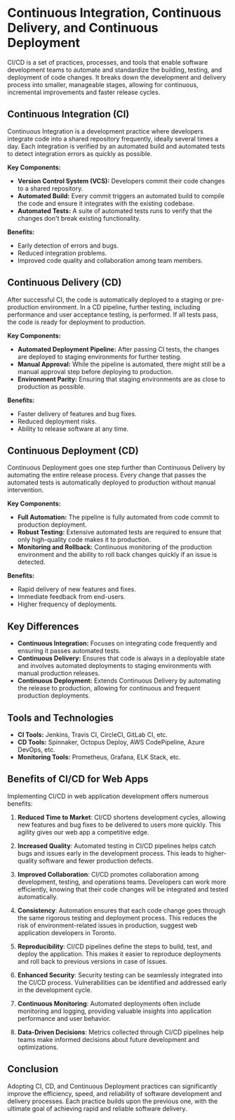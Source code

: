 # Continuous Integration, Continuous Delivery, and Continuous Deployment

CI/CD is a set of practices, processes, and tools that enable software development teams to automate and standardize the building, testing, and deployment of code changes. It breaks down the development and delivery process into smaller, manageable stages, allowing for continuous, incremental improvements and faster release cycles.

## Continuous Integration (CI)

Continuous Integration is a development practice where developers integrate code into a shared repository frequently, ideally several times a day. Each integration is verified by an automated build and automated tests to detect integration errors as quickly as possible.

**Key Components:**
- **Version Control System (VCS):** Developers commit their code changes to a shared repository.
- **Automated Build:** Every commit triggers an automated build to compile the code and ensure it integrates with the existing codebase.
- **Automated Tests:** A suite of automated tests runs to verify that the changes don't break existing functionality.

**Benefits:**
- Early detection of errors and bugs.
- Reduced integration problems.
- Improved code quality and collaboration among team members.

## Continuous Delivery (CD)

After successful CI, the code is automatically deployed to a staging or pre-production environment. In a CD pipeline, further testing, including performance and user acceptance testing, is performed. If all tests pass, the code is ready for deployment to production.

**Key Components:**
- **Automated Deployment Pipeline:** After passing CI tests, the changes are deployed to staging environments for further testing.
- **Manual Approval:** While the pipeline is automated, there might still be a manual approval step before deploying to production.
- **Environment Parity:** Ensuring that staging environments are as close to production as possible.

**Benefits:**
- Faster delivery of features and bug fixes.
- Reduced deployment risks.
- Ability to release software at any time.

## Continuous Deployment (CD)

Continuous Deployment goes one step further than Continuous Delivery by automating the entire release process. Every change that passes the automated tests is automatically deployed to production without manual intervention.

**Key Components:**
- **Full Automation:** The pipeline is fully automated from code commit to production deployment.
- **Robust Testing:** Extensive automated tests are required to ensure that only high-quality code makes it to production.
- **Monitoring and Rollback:** Continuous monitoring of the production environment and the ability to roll back changes quickly if an issue is detected.

**Benefits:**
- Rapid delivery of new features and fixes.
- Immediate feedback from end-users.
- Higher frequency of deployments.

## Key Differences

- **Continuous Integration:** Focuses on integrating code frequently and ensuring it passes automated tests.
- **Continuous Delivery:** Ensures that code is always in a deployable state and involves automated deployments to staging environments with manual production releases.
- **Continuous Deployment:** Extends Continuous Delivery by automating the release to production, allowing for continuous and frequent production deployments.

## Tools and Technologies

- **CI Tools:** Jenkins, Travis CI, CircleCI, GitLab CI, etc.
- **CD Tools:** Spinnaker, Octopus Deploy, AWS CodePipeline, Azure DevOps, etc.
- **Monitoring Tools:** Prometheus, Grafana, ELK Stack, etc.

## Benefits of CI/CD for Web Apps
Implementing CI/CD in web application development offers numerous benefits:

1. **Reduced Time to Market**: CI/CD shortens development cycles, allowing new features and bug fixes to be delivered to users more quickly. This agility gives our web app a competitive edge.
2. **Increased Quality**: Automated testing in CI/CD pipelines helps catch bugs and issues early in the development process. This leads to higher-quality software and fewer production defects.
3. **Improved Collaboration**: CI/CD promotes collaboration among development, testing, and operations teams. Developers can work more efficiently, knowing that their code changes will be integrated and tested automatically.
4. **Consistency**: Automation ensures that each code change goes through the same rigorous testing and deployment process. This reduces the risk of environment-related issues in production, suggest web application developers in Toronto.
5. **Reproducibility**: CI/CD pipelines define the steps to build, test, and deploy the application. This makes it easier to reproduce deployments and roll back to previous versions in case of issues.
6. **Enhanced Security**: Security testing can be seamlessly integrated into the CI/CD process. Vulnerabilities can be identified and addressed early in the development cycle.

7. **Continuous Monitoring**: Automated deployments often include monitoring and logging, providing valuable insights into application performance and user behavior.
8. **Data-Driven Decisions**: Metrics collected through CI/CD pipelines help teams make informed decisions about future development and optimizations.

## Conclusion

Adopting CI, CD, and Continuous Deployment practices can significantly improve the efficiency, speed, and reliability of software development and delivery processes. Each practice builds upon the previous one, with the ultimate goal of achieving rapid and reliable software delivery.
